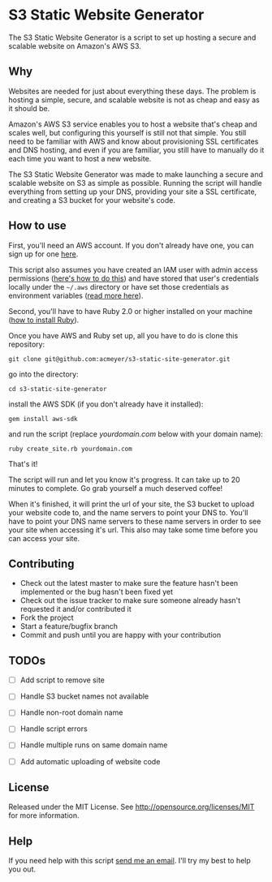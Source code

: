 # S3 Static Website Generator

The S3 Static Website Generator is a script to set up hosting a secure and scalable website on Amazon's AWS S3.

## Why

Websites are needed for just about everything these days. The problem is hosting a simple, secure, and scalable website is not as cheap and easy as it should be.

Amazon's AWS S3 service enables you to host a website that's cheap and scales well, but configuring this yourself is still not that simple. You still need to be familiar with AWS and know about provisioning SSL certificates and DNS hosting, and even if you are familiar, you still have to manually do it each time you want to host a new website.

The S3 Static Website Generator was made to make launching a secure and scalable website on S3 as simple as possible. Running the script will handle everything from setting up your DNS, providing your site a SSL certificate, and creating a S3 bucket for your website's code.

## How to use

First, you'll need an AWS account. If you don't already have one, you can sign up for one [here](https://aws.amazon.com/).

This script also assumes you have created an IAM user with admin access permissions ([here's how to do this](https://docs.aws.amazon.com/lambda/latest/dg/setting-up.html)) and have stored that user's credentials locally under the `~/.aws` directory or have set those credentials as environment variables ([read more here](https://docs.aws.amazon.com/sdk-for-ruby/v2/developer-guide/setup-config.html)).

Second, you'll have to have Ruby 2.0 or higher installed on your machine ([how to install Ruby](https://www.ruby-lang.org/en/documentation/installation/)).

Once you have AWS and Ruby set up, all you have to do is clone this repository:

`git clone git@github.com:acmeyer/s3-static-site-generator.git`

go into the directory:

`cd s3-static-site-generator`

install the AWS SDK (if you don't already have it installed):

`gem install aws-sdk`

and run the script (replace *yourdomain.com* below with your domain name):

`ruby create_site.rb yourdomain.com`

That's it!

The script will run and let you know it's progress. It can take up to 20 minutes to complete. Go grab yourself a much deserved coffee!

When it's finished, it will print the url of your site, the S3 bucket to upload your website code to, and the name servers to point your DNS to. You'll have to point your DNS name servers to these name servers in order to see your site when accessing it's url. This also may take some time before you can access your site.

<!-- ## How to Remove

If you would like to remove your website from S3, all you have to do is run the following script (again, replace *yourdomain.com* with the domain of the S3 website you want to remove):

`ruby remove_site.rb yourdomain.com` -->

## Contributing

- Check out the latest master to make sure the feature hasn't been implemented or the bug hasn't been fixed yet
- Check out the issue tracker to make sure someone already hasn't requested it and/or contributed it
- Fork the project
- Start a feature/bugfix branch
- Commit and push until you are happy with your contribution

## TODOs

- [ ] Add script to remove site
- [ ] Handle S3 bucket names not available
- [ ] Handle non-root domain name
- [ ] Handle script errors
- [ ] Handle multiple runs on same domain name
- [ ] Add automatic uploading of website code


## License

Released under the MIT License. See http://opensource.org/licenses/MIT for more information.

## Help

If you need help with this script [send me an email](mailto:acomeyer@gmail.com). I'll try my best to help you out.

